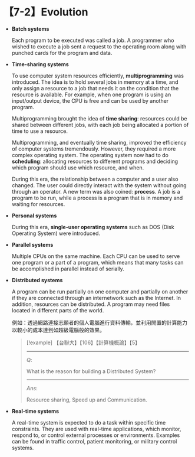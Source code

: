 # 【7-2】Evolution

- **Batch systems**

    Each program to be executed was called a job. A programmer who wished to execute a job sent a request to the operating room along with punched cards for the program and data.

- **Time-sharing systems**

    To use computer system resources efficiently, **multiprogramming** was introduced. The idea is to hold several jobs in memory at a time, and only assign a resource to a job that needs it on the condition that the resource is available. For example, when one program is using an input/output device, the CPU is free and can be used by another program.

    Multiprogramming brought the idea of **time sharing**: resources could be shared between different jobs, with each job being allocated a portion of time to use a resource.

    Multiprogramming, and eventually time sharing, improved the efficiency of computer systems tremendously. However, they required a more complex operating system. The operating system now had to do **scheduling**: allocating resources to different programs and deciding which program should use which resource, and when.

    During this era, the relationship between a computer and a user also changed. The user could directly interact with the system without going through an operator. A new term was also coined: **process**. A job is a program to be run, while a process is a program that is in memory and waiting for resources.

- **Personal systems**

    During this era, **single-user operating systems** such as DOS (Disk Operating System) were introduced.

- **Parallel systems**

    Multiple CPUs on the same machine. Each CPU can be used to serve one program or a part of a program, which means that many tasks can be accomplished in parallel instead of serially.

- **Distributed systems**

    A program can be run partially on one computer and partially on another if they are connected through an internetwork such as the Internet. In addition, resources can be distributed. A program may need files located in different parts of the world.

    例如：透過網路連接志願者的個人電腦進行資料傳輸，並利用閒置的計算能力以較小的成本達到如超級電腦般的效果。

    > [!example]
    > 【台聯大】【106】【計算機概論】【5】
    >
    > ---
    >
    > $Q:$
    >
    > What is the reason for building a Distributed System?
    >
    > ---
    >
    > $Ans:$
    >
    > Resource sharing, Speed up and Communication.

- **Real-time systems**

    A real-time system is expected to do a task within specific time constraints. They are used with real-time applications, which monitor, respond to, or control external processes or environments. Examples can be found in traffic control, patient monitoring, or military control systems.
